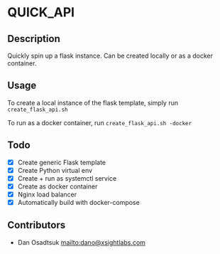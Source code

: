 # QUICK_API

## Description
Quickly spin up a flask instance. Can be created locally or as a docker container.

## Usage
To create a local instance of the flask template, simply run `create_flask_api.sh`

To run as a docker container, run `create_flask_api.sh -docker`

## Todo
- [X] Create generic Flask template
- [X] Create Python virtual env
- [X] Create + run as systemctl service
- [X] Create as docker container
- [X] Nginx load balancer
- [X] Automatically build with docker-compose

## Contributors
- Dan Osadtsuk <mailto:dano@xsightlabs.com>
